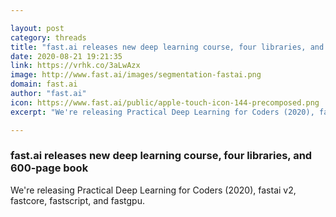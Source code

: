 ```yaml
---

layout: post
category: threads
title: "fast.ai releases new deep learning course, four libraries, and 600-page book"
date: 2020-08-21 19:21:35
link: https://vrhk.co/3aLwAzx
image: http://www.fast.ai/images/segmentation-fastai.png
domain: fast.ai
author: "fast.ai"
icon: https://www.fast.ai/public/apple-touch-icon-144-precomposed.png
excerpt: "We're releasing Practical Deep Learning for Coders (2020), fastai v2, fastcore, fastscript, and fastgpu."

---
```


### fast.ai releases new deep learning course, four libraries, and 600-page book

We're releasing Practical Deep Learning for Coders (2020), fastai v2, fastcore, fastscript, and fastgpu.